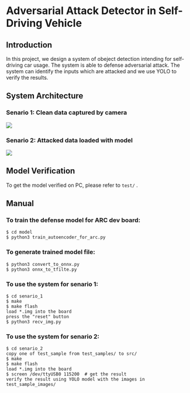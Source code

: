 # Adversarial Attack Detector in Self-Driving Vehicle

## Introduction
In this project, we design a system of obeject detection intending for self-driving car usage. The system is able to defense adversarial attack. The system can identify the inputs which are attacked and we use YOLO to verify the results.
## System Architecture
### Senario 1: Clean data captured by camera
![](https://i.imgur.com/sl9Xs3y.png)
### Senario 2: Attacked data loaded with model
![](https://i.imgur.com/wlCFlDb.png)

## Model Verification
To get the model verified on PC, please refer to `test/` .

## Manual
### To train the defense model for ARC dev board: 
```
$ cd model
$ python3 train_autoencoder_for_arc.py
```
### To generate trained model file:
```
$ python3 convert_to_onnx.py
$ python3 onnx_to_tfilte.py
```
### To use the system for senario 1:
```
$ cd senario_1
$ make
$ make flash
load *.img into the board
press the "reset" button 
$ python3 recv_img.py
```
### To use the system for senario 2:
```
$ cd senario_2
copy one of test_sample from test_samples/ to src/
$ make
$ make flash
load *.img into the board
$ screen /dev/ttyUSB0 115200  # get the result
verify the result using YOLO model with the images in test_sample_images/
```
